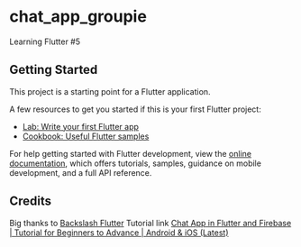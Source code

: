 # chat_app_groupie

Learning Flutter #5

## Getting Started

This project is a starting point for a Flutter application.

A few resources to get you started if this is your first Flutter project:

- [Lab: Write your first Flutter app](https://docs.flutter.dev/get-started/codelab)
- [Cookbook: Useful Flutter samples](https://docs.flutter.dev/cookbook)

For help getting started with Flutter development, view the
[online documentation](https://docs.flutter.dev/), which offers tutorials,
samples, guidance on mobile development, and a full API reference.


## Credits
Big thanks to
    [Backslash Flutter](https://www.youtube.com/@backslashflutter)
Tutorial link
    [Chat App in Flutter and Firebase | Tutorial for Beginners to Advance | Android & iOS (Latest)](https://www.youtube.com/watch?v=Qwk5oIAkgnY&t=13234s)